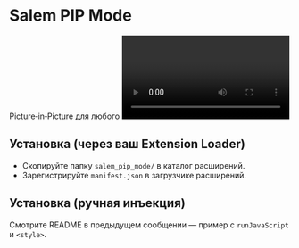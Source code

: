 # Salem PIP Mode
Picture‑in‑Picture для любого <video>. Если PiP не поддерживается — fallback мини‑плеер.

## Установка (через ваш Extension Loader)
- Скопируйте папку `salem_pip_mode/` в каталог расширений.
- Зарегистрируйте `manifest.json` в загрузчике расширений.

## Установка (ручная инъекция)
Смотрите README в предыдущем сообщении — пример с `runJavaScript` и `<style>`.
